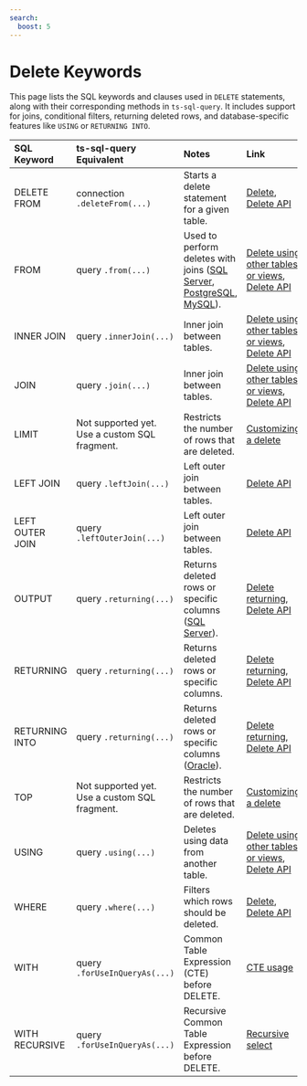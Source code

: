 ```yaml
---
search:
  boost: 5
---
```

# Delete Keywords

This page lists the SQL keywords and clauses used in `DELETE` statements, along with their corresponding methods in `ts-sql-query`. It includes support for joins, conditional filters, returning deleted rows, and database-specific features like `USING` or `RETURNING INTO`.

| SQL Keyword       | ts-sql-query Equivalent           | Notes                                                                | Link                                                          |
|:------------------|:----------------------------------|:---------------------------------------------------------------------|:--------------------------------------------------------------|
| DELETE FROM       | connection `.deleteFrom(...)`     | Starts a delete statement for a given table.                         | [Delete](../queries/delete.md), [Delete API](../api/delete.md) |
| FROM              | query `.from(...)`                | Used to perform deletes with joins ([SQL Server](../configuration/supported-databases/sqlserver.md), [PostgreSQL](../configuration/supported-databases/postgresql.md), [MySQL](../configuration/supported-databases/mysql.md)).  | [Delete using other tables or views](../queries/delete.md#delete-using-other-tables-or-views), [Delete API](../api/delete.md) |
| INNER JOIN        | query `.innerJoin(...)`           | Inner join between tables.                                           | [Delete using other tables or views](../queries/delete.md#delete-using-other-tables-or-views), [Delete API](../api/delete.md) |
| JOIN              | query `.join(...)`                | Inner join between tables.                                           | [Delete using other tables or views](../queries/delete.md#delete-using-other-tables-or-views), [Delete API](../api/delete.md) |
| LIMIT             | Not supported yet. Use a custom SQL fragment. | Restricts the number of rows that are deleted.           | [Customizing a delete](../queries/sql-fragments.md#customizing-a-delete) |
| LEFT JOIN         | query `.leftJoin(...)`            | Left outer join between tables.                                      | [Delete API](../api/delete.md) |
| LEFT OUTER JOIN   | query `.leftOuterJoin(...)`       | Left outer join between tables.                                      | [Delete API](../api/delete.md) |
| OUTPUT            | query `.returning(...)`           | Returns deleted rows or specific columns ([SQL Server](../configuration/supported-databases/sqlserver.md)).               | [Delete returning](../queries/delete.md#delete-returning), [Delete API](../api/delete.md) |
| RETURNING         | query `.returning(...)`           | Returns deleted rows or specific columns.                            | [Delete returning](../queries/delete.md#delete-returning), [Delete API](../api/delete.md) |
| RETURNING INTO    | query `.returning(...)`           | Returns deleted rows or specific columns ([Oracle](../configuration/supported-databases/oracle.md)).                   | [Delete returning](../queries/delete.md#delete-returning), [Delete API](../api/delete.md) |
| TOP               | Not supported yet. Use a custom SQL fragment. | Restricts the number of rows that are deleted.           | [Customizing a delete](../queries/sql-fragments.md#customizing-a-delete)           |
| USING             | query `.using(...)`               | Deletes using data from another table.                               | [Delete using other tables or views](../queries/delete.md#delete-using-other-tables-or-views), [Delete API](../api/delete.md) |
| WHERE             | query `.where(...)`               | Filters which rows should be deleted.                                | [Delete](../queries/delete.md), [Delete API](../api/delete.md) |
| WITH              | query `.forUseInQueryAs(...)`     | Common Table Expression (CTE) before DELETE.                         | [CTE usage](../queries/select.md#using-a-select-as-a-view-in-another-select-query-sql-with-clause) |
| WITH RECURSIVE    | query `.forUseInQueryAs(...)`     | Recursive Common Table Expression before DELETE.                     | [Recursive select](../queries/recursive-select.md) |
